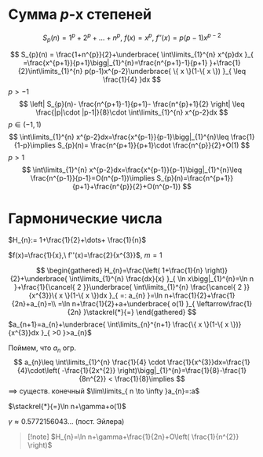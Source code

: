 # Сумма $p$-х степеней
$$
S_{p}(n)=1^{p}+2^{p}+\dots+n^{p},\ f(x)=x^{p},\ f''(x)=p(p-1)x^{p-2}
$$

$$
S_{p}(n) = \frac{1+n^{p}}{2}+\underbrace{ \int\limits_{1}^{n} x^{p}dx }_{ =\frac{x^{p+1}}{p+1}\bigg|_{1}^{n}=\frac{n^{p+1}-1}{p+1} }+\frac{1}{2}\int\limits_{1}^{n} p(p-1)x^{p-2}\underbrace{ \{ x \}(1-\{ x \}) }_{ \leq \frac{1}{4} }dx
$$
$p>-1$
$$
\left| S_{p}(n)- \frac{n^{p+1}-1}{p+1}- \frac{n^{p}+1}{2} \right| \leq \frac{|p|\cdot |p-1|}{8}\cdot \int\limits_{1}^{n} x^{p-2}dx
$$
$p \in (-1,1)$
$$
\int\limits_{1}^{n} x^{p-2}dx=\frac{x^{p-1}}{p-1}\bigg|_{1}^{n}\leq \frac{1}{1-p}\implies S_{p}(n)= \frac{n^{p+1}}{p+1}\cdot \frac{n^{p}}{2}+O(1)
$$
$p>1$
$$
\int\limits_{1}^{n} x^{p-2}dx=\frac{x^{p-1}}{p-1}\bigg|_{1}^{n}\leq \frac{n^{p-1}}{p-1}=O(n^{p-1})\implies S_{p}(n)=\frac{n^{p+1}}{p+1}+\frac{n^{p}}{2}+O(n^{p-1})
$$
# Гармонические числа

$H_{n}:= 1+\frac{1}{2}+\dots+ \frac{1}{n}$

$f(x)=\frac{1}{x},\ f''(x)=\frac{2}{x^{3}}$, $m=1$

$$
\begin{gathered}
H_{n}=\frac{\left( 1+\frac{1}{n} \right)}{2}+\underbrace{ \int\limits_{1}^{n} \frac{dx}{x} }_{ \ln x\bigg|_{1}^{n}=\ln n }+\frac{1}{\cancel{ 2 }}\underbrace{ \int\limits_{1}^{n} \frac{\cancel{ 2 }}{x^{3}}\{ x \}(1-\{ x \})dx }_{ =: a_{n} }=\ln n+\frac{1}{2}+\frac{1}{2n}+a_{n}=\\
=\ln n+\frac{1}{2}+a+\underbrace{ o(1) }_{ \leftarrow\frac{1}{2n} }\stackrel{*}{=}
\end{gathered}
$$
$a_{n+1}=a_{n}+\underbrace{ \int\limits_{n}^{n+1} \frac{\{ x \}(1-\{ x \})}{x^{3}}dx }_{ >0 }>a_{n}$

Поймем, что $a_{n}$ огр.
$$
a_{n}\leq \int\limits_{1}^{n} \frac{1}{4} \cdot \frac{1}{x^{3}}dx=\frac{1}{4}\cdot\left( -\frac{1}{2x^{2}} \right)\bigg|_{1}^{n}=\frac{1}{8}-\frac{1}{8n^{2}} < \frac{1}{8}\implies
$$
$\implies$ существ. конечный $\lim\limits_{ n \to \infty }a_{n}=:a$

$\stackrel{*}{=}\ln n+\gamma+o(1)$

$\gamma\approx 0.5772156043\dots$ (пост. Эйлера)

>[!note] $H_{n}=\ln n+\gamma+\frac{1}{2n}+O\left( \frac{1}{n^{2}} \right)$